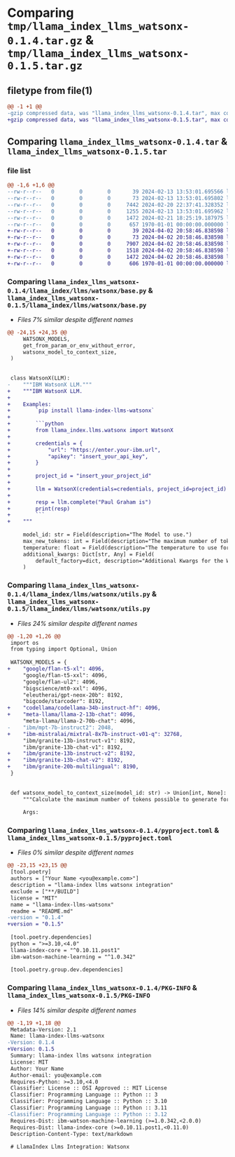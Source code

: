# Comparing `tmp/llama_index_llms_watsonx-0.1.4.tar.gz` & `tmp/llama_index_llms_watsonx-0.1.5.tar.gz`

## filetype from file(1)

```diff
@@ -1 +1 @@
-gzip compressed data, was "llama_index_llms_watsonx-0.1.4.tar", max compression
+gzip compressed data, was "llama_index_llms_watsonx-0.1.5.tar", max compression
```

## Comparing `llama_index_llms_watsonx-0.1.4.tar` & `llama_index_llms_watsonx-0.1.5.tar`

### file list

```diff
@@ -1,6 +1,6 @@
--rw-r--r--   0        0        0       39 2024-02-13 13:53:01.695566 llama_index_llms_watsonx-0.1.4/README.md
--rw-r--r--   0        0        0       73 2024-02-13 13:53:01.695802 llama_index_llms_watsonx-0.1.4/llama_index/llms/watsonx/__init__.py
--rw-r--r--   0        0        0     7442 2024-02-20 22:37:41.328352 llama_index_llms_watsonx-0.1.4/llama_index/llms/watsonx/base.py
--rw-r--r--   0        0        0     1255 2024-02-13 13:53:01.695962 llama_index_llms_watsonx-0.1.4/llama_index/llms/watsonx/utils.py
--rw-r--r--   0        0        0     1472 2024-02-21 18:25:19.187975 llama_index_llms_watsonx-0.1.4/pyproject.toml
--rw-r--r--   0        0        0      657 1970-01-01 00:00:00.000000 llama_index_llms_watsonx-0.1.4/PKG-INFO
+-rw-r--r--   0        0        0       39 2024-04-02 20:58:46.838598 llama_index_llms_watsonx-0.1.5/README.md
+-rw-r--r--   0        0        0       73 2024-04-02 20:58:46.838598 llama_index_llms_watsonx-0.1.5/llama_index/llms/watsonx/__init__.py
+-rw-r--r--   0        0        0     7907 2024-04-02 20:58:46.838598 llama_index_llms_watsonx-0.1.5/llama_index/llms/watsonx/base.py
+-rw-r--r--   0        0        0     1518 2024-04-02 20:58:46.838598 llama_index_llms_watsonx-0.1.5/llama_index/llms/watsonx/utils.py
+-rw-r--r--   0        0        0     1472 2024-04-02 20:58:46.838598 llama_index_llms_watsonx-0.1.5/pyproject.toml
+-rw-r--r--   0        0        0      606 1970-01-01 00:00:00.000000 llama_index_llms_watsonx-0.1.5/PKG-INFO
```

### Comparing `llama_index_llms_watsonx-0.1.4/llama_index/llms/watsonx/base.py` & `llama_index_llms_watsonx-0.1.5/llama_index/llms/watsonx/base.py`

 * *Files 7% similar despite different names*

```diff
@@ -24,15 +24,35 @@
     WATSONX_MODELS,
     get_from_param_or_env_without_error,
     watsonx_model_to_context_size,
 )
 
 
 class WatsonX(LLM):
-    """IBM WatsonX LLM."""
+    """IBM WatsonX LLM.
+
+    Examples:
+        `pip install llama-index-llms-watsonx`
+
+        ```python
+        from llama_index.llms.watsonx import WatsonX
+
+        credentials = {
+            "url": "https://enter.your-ibm.url",
+            "apikey": "insert_your_api_key",
+        }
+
+        project_id = "insert_your_project_id"
+
+        llm = WatsonX(credentials=credentials, project_id=project_id)
+
+        resp = llm.complete("Paul Graham is")
+        print(resp)
+        ```
+    """
 
     model_id: str = Field(description="The Model to use.")
     max_new_tokens: int = Field(description="The maximum number of tokens to generate.")
     temperature: float = Field(description="The temperature to use for sampling.")
     additional_kwargs: Dict[str, Any] = Field(
         default_factory=dict, description="Additional Kwargs for the WatsonX model"
     )
```

### Comparing `llama_index_llms_watsonx-0.1.4/llama_index/llms/watsonx/utils.py` & `llama_index_llms_watsonx-0.1.5/llama_index/llms/watsonx/utils.py`

 * *Files 24% similar despite different names*

```diff
@@ -1,20 +1,26 @@
 import os
 from typing import Optional, Union
 
 WATSONX_MODELS = {
+    "google/flan-t5-xl": 4096,
     "google/flan-t5-xxl": 4096,
     "google/flan-ul2": 4096,
     "bigscience/mt0-xxl": 4096,
     "eleutherai/gpt-neox-20b": 8192,
     "bigcode/starcoder": 8192,
+    "codellama/codellama-34b-instruct-hf": 4096,
+    "meta-llama/llama-2-13b-chat": 4096,
     "meta-llama/llama-2-70b-chat": 4096,
-    "ibm/mpt-7b-instruct2": 2048,
+    "ibm-mistralai/mixtral-8x7b-instruct-v01-q": 32768,
     "ibm/granite-13b-instruct-v1": 8192,
     "ibm/granite-13b-chat-v1": 8192,
+    "ibm/granite-13b-instruct-v2": 8192,
+    "ibm/granite-13b-chat-v2": 8192,
+    "ibm/granite-20b-multilingual": 8190,
 }
 
 
 def watsonx_model_to_context_size(model_id: str) -> Union[int, None]:
     """Calculate the maximum number of tokens possible to generate for a model.
 
     Args:
```

### Comparing `llama_index_llms_watsonx-0.1.4/pyproject.toml` & `llama_index_llms_watsonx-0.1.5/pyproject.toml`

 * *Files 0% similar despite different names*

```diff
@@ -23,15 +23,15 @@
 [tool.poetry]
 authors = ["Your Name <you@example.com>"]
 description = "llama-index llms watsonx integration"
 exclude = ["**/BUILD"]
 license = "MIT"
 name = "llama-index-llms-watsonx"
 readme = "README.md"
-version = "0.1.4"
+version = "0.1.5"
 
 [tool.poetry.dependencies]
 python = ">=3.10,<4.0"
 llama-index-core = "^0.10.11.post1"
 ibm-watson-machine-learning = "^1.0.342"
 
 [tool.poetry.group.dev.dependencies]
```

### Comparing `llama_index_llms_watsonx-0.1.4/PKG-INFO` & `llama_index_llms_watsonx-0.1.5/PKG-INFO`

 * *Files 14% similar despite different names*

```diff
@@ -1,19 +1,18 @@
 Metadata-Version: 2.1
 Name: llama-index-llms-watsonx
-Version: 0.1.4
+Version: 0.1.5
 Summary: llama-index llms watsonx integration
 License: MIT
 Author: Your Name
 Author-email: you@example.com
 Requires-Python: >=3.10,<4.0
 Classifier: License :: OSI Approved :: MIT License
 Classifier: Programming Language :: Python :: 3
 Classifier: Programming Language :: Python :: 3.10
 Classifier: Programming Language :: Python :: 3.11
-Classifier: Programming Language :: Python :: 3.12
 Requires-Dist: ibm-watson-machine-learning (>=1.0.342,<2.0.0)
 Requires-Dist: llama-index-core (>=0.10.11.post1,<0.11.0)
 Description-Content-Type: text/markdown
 
 # LlamaIndex Llms Integration: Watsonx
```


